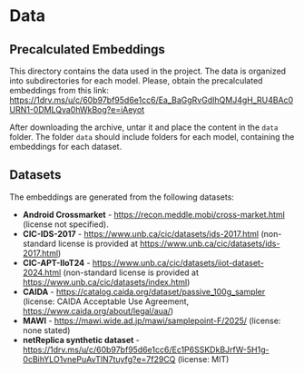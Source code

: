 # Data

## Precalculated Embeddings
This directory contains the data used in the project. The data is organized into subdirectories for each model.
Please, obtain the precalculated embeddings from this link: https://1drv.ms/u/c/60b97bf95d6e1cc6/Ea_BaGgRvGdIhQMJ4gH_RU4BAc0URN1-0DMLQva0hWkBog?e=iAeyot

After downloading the archive, untar it and place the content in the `data` folder. The folder `data` should include folders for each model, containing the embeddings for each dataset.

## Datasets
The embeddings are generated from the following datasets:
- **Android Crossmarket** - https://recon.meddle.mobi/cross-market.html (license not specified).
- **CIC-IDS-2017** - https://www.unb.ca/cic/datasets/ids-2017.html (non-standard license is provided at https://www.unb.ca/cic/datasets/ids-2017.html)
- **CIC-APT-IIoT24** - https://www.unb.ca/cic/datasets/iiot-dataset-2024.html (non-standard license is provided at https://www.unb.ca/cic/datasets/index.html)
- **CAIDA** - https://catalog.caida.org/dataset/passive_100g_sampler (license: CAIDA Acceptable Use Agreement, https://www.caida.org/about/legal/aua/)
- **MAWI** - https://mawi.wide.ad.jp/mawi/samplepoint-F/2025/ (license: none stated)
- **netReplica synthetic dataset** - https://1drv.ms/u/c/60b97bf95d6e1cc6/Ec1P6SSKDkBJrfW-5H1g-0cBihYLO1vnePuAvTlN7tuyfg?e=7f29CQ (license: MIT)
